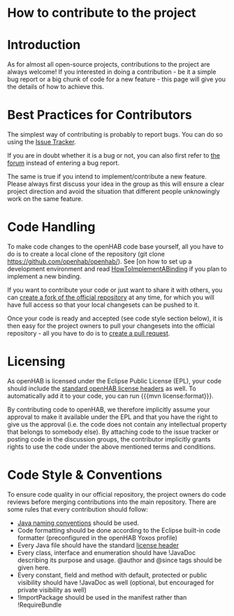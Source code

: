 # How to contribute to the project

# Introduction

As for almost all open-source projects, contributions to the project are always welcome!
If you interested in doing a contribution - be it a simple bug report or a big chunk of code for a new feature - this page will give you the details of how to achieve this.

# Best Practices for Contributors

The simplest way of contributing is probably to report bugs. You can do so using the [Issue Tracker](https://github.com/openhab/openhab/issues?state=open). 

If you are in doubt whether it is a bug or not, you can also first refer to [the forum](http://groups.google.com/group/openhab) instead of entering a bug report.

The same is true if you intend to implement/contribute a new feature. Please always first discuss your idea in the group as this will ensure a clear project direction and avoid the situation that different people unknowingly work on the same feature.

# Code Handling

To make code changes to the openHAB code base yourself, all you have to do is to create a local clone of the repository (git clone https://github.com/openhab/openhab/). See [on how to set up a development environment and read [HowToImplementABinding](IDESetup]) if you plan to implement a new binding.

If you want to contribute your code or just want to share it with others, you can [create a fork of the official repository](https://github.com/openhab/openhab/fork) at any time, for which you will have full access so that your local changesets can be pushed to it.

Once your code is ready and accepted (see code style section below), it is then easy for the project owners to pull your changesets into the official repository - all you have to do is to [create a pull request](https://help.github.com/articles/creating-a-pull-request).

# Licensing

As openHAB is licensed under the Eclipse Public License (EPL), your code should include the [standard openHAB license headers](https://github.com/openhab/openhab/blob/master/src/etc/header.txt) as well. To automatically add it to your code, you can run {{{mvn license:format}}}.

By contributing code to openHAB, we therefore implicitly assume your approval to make it available under the EPL and that you have the right to give us the approval (i.e. the code does not contain any intellectual property that belongs to somebody else).
By attaching code to the issue tracker or posting code in the discussion groups, the contributor implicitly grants rights to use the code under the above mentioned terms and conditions. 

# Code Style & Conventions

To ensure code quality in our official repository, the project owners do code reviews before merging contributions into the main repository. There are some rules that every contribution should follow:

- [Java naming conventions](http://java.about.com/od/javasyntax/a/nameconventions.htm) should be used.
- Code formatting should be done according to the Eclipse built-in code formatter (preconfigured in the openHAB Yoxos profile)
- Every Java file should have the standard [license header](http://openhab.googlecode.com/hg/src/etc/header.txt)
- Every class, interface and enumeration should have !JavaDoc describing its purpose and usage. @author and @since tags should be given here.
- Every constant, field and method with default, protected or public visibility should have !JavaDoc as well (optional, but encouraged for private visibility as well)
- !ImportPackage should be used in the manifest rather than !RequireBundle
 